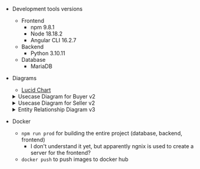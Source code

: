 - Development tools versions
    - Frontend
        - npm 9.8.1
        - Node 18.18.2
        - Angular CLI 16.2.7
    - Backend
        - Python 3.10.11
    - Database
        - MariaDB 

- Diagrams
    - [Lucid Chart](https://lucid.app/lucidchart/f67a5eec-203f-4507-9084-23cb426f1bd7/edit?viewport_loc=-5038%2C-1120%2C3328%2C1939%2C19zaafkJCjLk&invitationId=inv_eaf16723-3c44-41c7-99b5-4c6c6eba3c9c)
    <details>
    <summary>Usecase Diagram for Buyer v2</summary>

    ![UseCase for Buyer](idea/diagrams/UseCase/v2_UseCase_Buyer.png)
    </details>
    <details>
    <summary>Usecase Diagram for Seller v2</summary>

    ![UseCase for Seller](idea/diagrams/UseCase/v2_UseCase_Seller.png)
    </details>
    <details>
    <summary>Entity Relationship Diagram v3</summary>

    ![ER](idea/diagrams/ER/v3_ER.png)
    </details>
- Docker
    - `npm run prod` for building the entire project (database, backend, frontend)
        - I don't understand it yet, but apparently ngnix is used to create a server for the frontend? 
    - `docker push` to push images to docker hub
